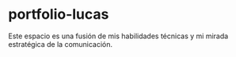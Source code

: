 # portfolio-lucas
Este espacio es una fusión de mis habilidades técnicas y mi mirada estratégica de la comunicación.
